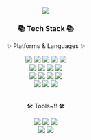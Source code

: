 <div align=center>
	<img src="https://capsule-render.vercel.app/api?type=waving&color=auto&height=200&section=header&text=SeongJin%20Github!&fontSize=90" />	
</div>
<div align=center>
	<h3>📚 Tech Stack 📚</h3>
	<p>✨ Platforms & Languages ✨</p>
</div>
<div align="center">
    <img src="https://img.shields.io/badge/Java-007396?style=flat&logo=Java&logoColor=white" />
    <img src="https://img.shields.io/badge/Spring boot-6DB33F?style=flat&logo=Spring boot&logoColor=white" />
    <img src="https://img.shields.io/badge/JavaScript-F7DF1E?style=flat&logo=JavaScript&logoColor=white" />
    <img src="https://img.shields.io/badge/MariaDB-003545?style=flat&logo=MariaDB&logoColor=white" />
    <img src="https://img.shields.io/badge/Oracle-F80000?style=flat&logo=Oracle&logoColor=white" />
	<br>
    <img src="https://img.shields.io/badge/Gradle-02303A?style=flat&logo=Gradle&logoColor=white" />
    <img src="https://img.shields.io/badge/HTML5-E34F26?style=flat&logo=HTML5&logoColor=white" />
    <img src="https://img.shields.io/badge/CSS3-1572B6?style=flat&logo=CSS3&logoColor=white" />
    <img src="https://img.shields.io/badge/Amazon AWS-232F3E?style=flat&logo=Amazon AWS&logoColor=white" />
	<br>
    <img src="https://img.shields.io/badge/jQuery-0769AD?style=flat&logo=jQuery&logoColor=white" />
    <img src="https://img.shields.io/badge/Linux-FCC624?style=flat&logo=Linux&logoColor=white" />
    <img src="https://img.shields.io/badge/Ubuntu-E95420?style=flat&logo=Ubuntu&logoColor=white" />
    <img src="https://img.shields.io/badge/Spring-6DB33F?style=flat&logo=Spring&logoColor=white" />
	<br>
    <img src="https://img.shields.io/badge/MySQL-4479A1?style=flat&logo=MySQL&logoColor=white" />
    <img src="https://img.shields.io/badge/Bootstrap-7952B3?style=flat&logo=Bootstrap&logoColor=white" />
    <img src="https://img.shields.io/badge/Apache Maven-C71A36?style=flat&logo=Apache Maven&logoColor=white" />
</div>
<br>
<div align=center>
	<p>🛠 Tools~!! 🛠</p>
</div>
<div align=center>
<div></div>
    <img src="https://img.shields.io/badge/Eclipse IDE-2C2255?style=flat&logo=Eclipse IDE&logoColor=white" />
    <img src="https://img.shields.io/badge/IntelliJ IDEA-000000?style=flat&logo=IntelliJ IDEA&logoColor=white" />
    <img src="https://img.shields.io/badge/Visual Studio Code-007ACC?style=flat&logo=Visual Studio Code&logoColor=white" />
	<br>
    <img src="https://img.shields.io/badge/Apache Tomcat-F8DC75?style=flat&logo=Apache Tomcat&logoColor=white" />
    <img src="https://img.shields.io/badge/GitHub-222222?style=flat&logo=GitHub&logoColor=white" />
</div>
